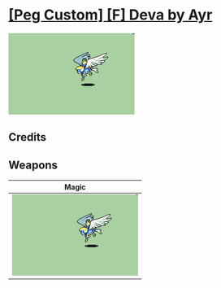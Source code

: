 # [\[Peg Custom\] \[F\] Deva by Ayr](./)

<img src="./6.%20Magic/Magic_000.png" alt="[Peg Custom] [F] Deva by Ayr standing" />

## Credits



## Weapons


|Magic |
|  :---: |
| <img alt="Magic animation" src="./6.%20Magic/Magic.gif" /> |
